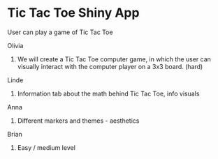 # Tic Tac Toe Shiny App

User can play a game of Tic Tac Toe

Olivia 
1. We will create a Tic Tac Toe computer game, in which the user can visually interact with the computer player on a 3x3 board. (hard) 

Linde
1. Information tab about the math behind Tic Tac Toe, info visuals

Anna
1. Different markers and themes - aesthetics 

Brian
1. Easy / medium level 
